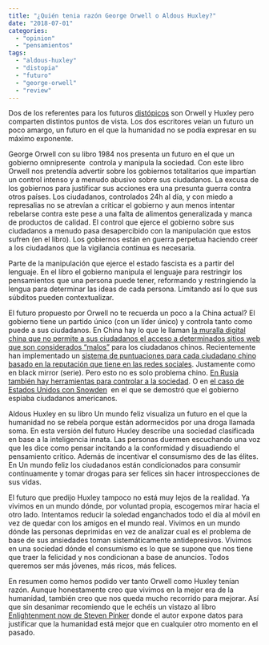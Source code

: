 ```yaml
---
title: "¿Quién tenia razón George Orwell o Aldous Huxley?"
date: "2018-07-01"
categories: 
  - "opinion"
  - "pensamientos"
tags: 
  - "aldous-huxley"
  - "distopia"
  - "futuro"
  - "george-orwell"
  - "review"
---
```


Dos de los referentes para los futuros [distópicos](https://es.wikipedia.org/wiki/Distop%C3%ADa) son Orwell y Huxley pero comparten distintos puntos de vista. Los dos escritores veían un futuro un poco amargo, un futuro en el que la humanidad no se podía expresar en su máximo exponente.

George Orwell con su libro 1984 nos presenta un futuro en el que un gobierno omnipresente  controla y manipula la sociedad. Con este libro Orwell nos pretendía advertir sobre los gobiernos totalitarios que impartían un control intenso y a menudo abusivo sobre sus ciudadanos. La excusa de los gobiernos para justificar sus acciones era una presunta guerra contra otros países. Los ciudadanos, controlados 24h al día, y con miedo a represalias no se atrevían a criticar el gobierno y aun menos intentar rebelarse contra este pese a una falta de alimentos generalizada y manca de productos de calidad. El control que ejerce el gobierno sobre sus ciudadanos a menudo pasa desapercibido con la manipulación que estos sufren (en el libro). Los gobiernos están en guerra perpetua haciendo creer a los ciudadanos que la vigilancia continua es necesaria.

Parte de la manipulación que ejerce el estado fascista es a partir del lenguaje. En el libro el gobierno manipula el lenguaje para restringir los pensamientos que una persona puede tener, reformando y restringiendo la lengua para determinar las ideas de cada persona. Limitando así lo que sus súbditos pueden contextualizar.

El futuro propuesto por Orwell no te recuerda un poco a la China actual? El gobierno tiene un partido único (con un líder único) y controla tanto como puede a sus ciudadanos. En China hay lo que le llaman [la muralla digital china que no permite a sus ciudadanos el acceso a determinados sitios web que son considerados “malos”](http://www.elmundo.es/elmundo/2011/08/31/navegante/1314779975.html) para los ciudadanos chinos. Recientemente han implementado un [sistema de puntuaciones para cada ciudadano chino basado en la reputación que tiene en las redes sociales](https://www.telegraph.co.uk/on-demand/2017/12/15/black-mirror-coming-true-china-rating-affects-home-transport/). Justamente como en black mirror (serie). Pero esto no es solo problema chino. [En Rusia también hay herramientas para controlar a la sociedad](https://www.bloomberg.com/news/articles/2018-04-22/putin-s-turf-war-with-telegram-escalates-as-russia-blocks-ips). O en [el caso de Estados Unidos con Snowden](https://en.wikipedia.org/wiki/Edward_Snowden)  en el que se demostró que el gobierno espiaba ciudadanos americanos.

Aldous Huxley en su libro Un mundo feliz visualiza un futuro en el que la humanidad no se rebela porque están adormecidos por una droga llamada soma. En esta versión del futuro Huxley describe una sociedad clasificada en base a la inteligencia innata. Las personas duermen escuchando una voz que les dice como pensar incitando a la conformidad y disuadiendo el pensamiento critico. Además de incentivar el consumismo des de las élites. En Un mundo feliz los ciudadanos están condicionados para consumir continuamente y tomar drogas para ser felices sin hacer introspecciones de sus vidas.

El futuro que predijo Huxley tampoco no está muy lejos de la realidad. Ya vivimos en un mundo dónde, por voluntad propia, escogemos mirar hacia el otro lado. Intentamos reducir la soledad enganchados todo el día al móvil en vez de quedar con los amigos en el mundo real. Vivimos en un mundo dónde las personas deprimidas en vez de analizar cual es el problema de base de sus ansiedades toman sistemáticamente antidepresivos. Vivimos en una sociedad dónde el consumismo es lo que se supone que nos tiene que traer la felicidad y nos condicionan a base de anuncios. Todos queremos ser más jóvenes, más ricos, más felices.

En resumen como hemos podido ver tanto Orwell como Huxley tenían razón. Aunque honestamente creo que vivimos en la mejor era de la humanidad, también creo que nos queda mucho recorrido para mejorar. Así que sin desanimar recomiendo que le echéis un vistazo al libro [Enlightenment now de Steven Pinker](https://www.goodreads.com/book/show/35696171-enlightenment-now) donde el autor expone datos para justificar que la humanidad está mejor que en cualquier otro momento en el pasado.
